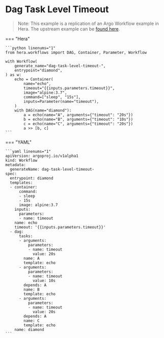 # Dag Task Level Timeout

> Note: This example is a replication of an Argo Workflow example in Hera. The upstream example can be [found here](https://github.com/argoproj/argo-workflows/blob/master/examples/dag-task-level-timeout.yaml).




=== "Hera"

    ```python linenums="1"
    from hera.workflows import DAG, Container, Parameter, Workflow

    with Workflow(
        generate_name="dag-task-level-timeout-",
        entrypoint="diamond",
    ) as w:
        echo = Container(
            name="echo",
            timeout="{{inputs.parameters.timeout}}",
            image="alpine:3.7",
            command=["sleep", "15s"],
            inputs=Parameter(name="timeout"),
        )
        with DAG(name="diamond"):
            a = echo(name="A", arguments={"timeout": "20s"})
            b = echo(name="B", arguments={"timeout": "10s"})
            c = echo(name="C", arguments={"timeout": "20s"})
            a >> [b, c]
    ```

=== "YAML"

    ```yaml linenums="1"
    apiVersion: argoproj.io/v1alpha1
    kind: Workflow
    metadata:
      generateName: dag-task-level-timeout-
    spec:
      entrypoint: diamond
      templates:
      - container:
          command:
          - sleep
          - 15s
          image: alpine:3.7
        inputs:
          parameters:
          - name: timeout
        name: echo
        timeout: '{{inputs.parameters.timeout}}'
      - dag:
          tasks:
          - arguments:
              parameters:
              - name: timeout
                value: 20s
            name: A
            template: echo
          - arguments:
              parameters:
              - name: timeout
                value: 10s
            depends: A
            name: B
            template: echo
          - arguments:
              parameters:
              - name: timeout
                value: 20s
            depends: A
            name: C
            template: echo
        name: diamond
    ```

